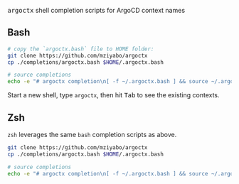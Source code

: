<kbd>argoctx</kbd> shell completion scripts for ArgoCD context names

## Bash

```sh
# copy the `argoctx.bash` file to HOME folder:
git clone https://github.com/mziyabo/argoctx
cp ./completions/argoctx.bash $HOME/.argoctx.bash

# source completions
echo -e "# argoctx completion\n[ -f ~/.argoctx.bash ] && source ~/.argoctx.bash" >> $HOME/.bashrc
```

Start a new shell, type `argoctx`, then hit <kbd>Tab</kbd> to see the existing
contexts.

## Zsh

`zsh` leverages the same `bash` completion scripts as above.

```sh
git clone https://github.com/mziyabo/argoctx
cp ./completions/argoctx.bash $HOME/.argoctx.bash

# source completions
echo -e "# argoctx completion\n[ -f ~/.argoctx.bash ] && source ~/.argoctx.bash" >> $HOME/.zshrc
```